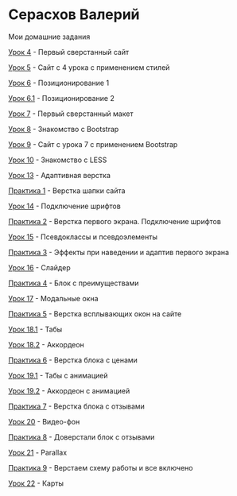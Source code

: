 # Серасхов Валерий

Мои домашние задания

[Урок 4](https://valera253.github.io/lesson_4 "Первый сверстанный сайт") - Первый сверстанный сайт

[Урок 5](https://valera253.github.io/lesson_5 "Описание") - Сайт с 4 урока с применением стилей

[Урок 6](https://valera253.github.io/lesson_6 "Описание") - Позиционирование 1

[Урок 6.1](https://valera253.github.io/lesson_6.1 "Описание") - Позиционирование 2

[Урок 7](https://valera253.github.io/lesson_7 "Описание") - Первый сверстанный макет

[Урок 8](https://valera253.github.io/lesson_8 "Описание") - Знакомство с Bootstrap

[Урок 9](https://valera253.github.io/lesson_9 "Описание") - Сайт с урока 7 с применением Bootstrap

[Урок 10](https://valera253.github.io/lesson_10 "Описание") - Знакомство с LESS

[Урок 13](https://valera253.github.io/lesson_13 "Описание") - Адаптивная верстка

[Практика 1](https://valera253.github.io/practice_1 "Описание") - Верстка шапки сайта

[Урок 14](https://valera253.github.io/lesson_14 "Описание") - Подключение шрифтов

[Практика 2](https://valera253.github.io/practice_2 "Описание") - Верстка первого экрана. Подключение шрифтов

[Урок 15](https://valera253.github.io/lesson_15 "Описание") - Псевдоклассы и псевдоэлементы

[Практика 3](https://valera253.github.io/practice_3 "Описание") - Эффекты при наведении и адаптив первого экрана

[Урок 16](https://valera253.github.io/lesson_16 "Описание") - Слайдер

[Практика 4](https://valera253.github.io/practice_4 "Описание") - Блок с преимуществами

[Урок 17](https://valera253.github.io/lesson_17 "Описание") - Модальные окна

[Практика 5](https://valera253.github.io/practice_5 "Описание") - Верстка всплывающих окон на сайте

[Урок 18.1](https://valera253.github.io/lesson_18_1 "Описание") - Табы

[Урок 18.2](https://valera253.github.io/lesson_18_2 "Описание") - Аккордеон

[Практика 6](https://valera253.github.io/practice_6 "Описание") - Верстка блока с ценами

[Урок 19.1](https://valera253.github.io/lesson_19_1 "Описание") - Табы с анимацией

[Урок 19.2](https://valera253.github.io/lesson_19_2 "Описание") - Аккордеон с анимацией

[Практика 7](https://valera253.github.io/practice_7 "Описание") - Верстка блока с отзывами

[Урок 20](https://valera253.github.io/lesson_20 "Описание") - Видео-фон

[Практика 8](https://valera253.github.io/practice_8 "Описание") - Доверстали блок с отзывами

[Урок 21](https://valera253.github.io/lesson_21 "Описание") - Parallax

[Практика 9](https://valera253.github.io/practice_9 "Описание") - Верстаем схему работы и все включено

[Урок 22](https://valera253.github.io/lesson_22 "Описание") - Карты
